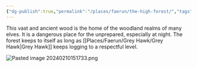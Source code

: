 ```yaml
---
{"dg-publish":true,"permalink":"/places/faerun/the-high-forest/","tags":["Faerun","Location"]}
---
```


This vast and ancient wood is the home of the woodland realms of many elves.  It is a dangerous place for the unprepared, especially at night.  The forest keeps to itself as long as [[Places/Faerun/Grey Hawk/Grey Hawk\|Grey Hawk]] keeps logging to a respectful level.  

![Pasted image 20240210151733.png](/img/user/Z_Attachments/Pasted%20image%2020240210151733.png)